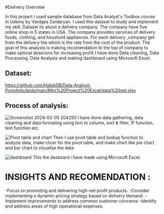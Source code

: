 #Delivery Overview

In this project i used sample database from Data Analyst's Toolbox course in Udemy by Vardges Zardaryan. I used this dataset to study and implement my skill. Dataset its about a delivery company. The company have five online shop in 5 states in USA. The company provides services of delivery foods, clothing, and houshold appliances. For each delivery ,company get from the delivery fee which is the rate from the cost of the product. The goal of this analysis is making recomendation to the top of company to make optimal desicions for increasing profit  I have done Data cleaning, Data Processing, Data Analysis and making dashboard using Microsoft Excel.

## Dataset:
https://github.com/HabibSB/Data-Analyst-Portofolio/blob/main/Mini%20Project%20Excel/data%20set.xlsx

## Process of analysis:
![Screenshot 2024-02-05 204250](https://github.com/HabibSB/Data-Analyst-Portofolio/assets/153071447/f7002ba9-9c3f-4ad8-9ba1-eecbd2ae7d6f)
I have done data gathering, data cleaning and data formating using text to column, sort & filter, IF function, text function etc.

![Pivot table and chart](https://github.com/HabibSB/Data-Analyst-Portofolio/assets/153071447/3678cab2-8b27-40e4-9815-01c4e4e9a3ae)
Then I use pivot table and lookup function  to analyze data, make clicer for the pivot table, and make chart like pie chart and bar chart to visualize the data

![dashboard](https://github.com/HabibSB/Data-Analyst-Portofolio/assets/153071447/c03152ef-4dfe-41dd-b7b4-07aef319a650)
This the dasboard i have made using Microsoft Excel.

# INSIGHTS AND RECOMENDATION : 
-Focus on promoting and delivering high-net profit products.
-Consider implementing a dynamic pricing strategy based on delivery demand.
-Implement improvements to address common customer concerns
-Identify and address areas of high operational expenses.




